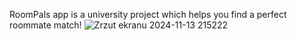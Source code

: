 RoomPals app is a university project which helps you find a perfect roommate match!
![Zrzut ekranu 2024-11-13 215222](https://github.com/user-attachments/assets/ca59d336-f9f7-4258-9607-582061ac02ab)
